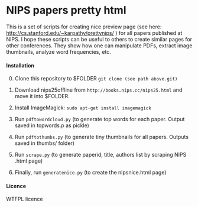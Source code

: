 
# NIPS papers pretty html

This is a set of scripts for creating nice preview page (see here: http://cs.stanford.edu/~karpathy/prettynips/ ) for all papers published at NIPS. I hope these scripts can be useful to others to create similar pages for other conferences. They show how one can manipulate PDFs, extract image thumbnails, analyze word frequencies, etc.

#### Installation

0. Clone this repository to $FOLDER `git clone (see path above.git)`

1. Download nips25offline from `http://books.nips.cc/nips25.html` and move it into $FOLDER.

2. Install ImageMagick: `sudo apt-get install imagemagick`

3. Run `pdftowordcloud.py` (to generate top words for each paper. Output saved in topwords.p as pickle)

4. Run `pdftothumbs.py` (to generate tiny thumbnails for all papers. Outputs saved in thumbs/ folder)

5. Run `scrape.py` (to generate paperid, title, authors list by scraping NIPS .html page)

6. Finally, run `generatenice.py` (to create the nipsnice.html page)

#### Licence

WTFPL licence
